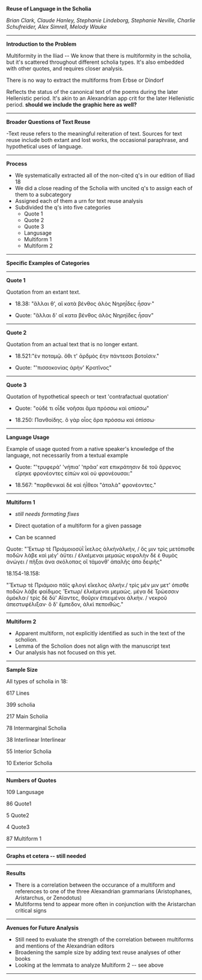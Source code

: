 **Reuse of Language in the Scholia**

*Brian Clark, Claude Hanley, Stephanie Lindeborg, Stephanie Neville, Charlie Schufreider, Alex Simrell, Melody Wauke*

___

**Introduction to the Problem**

Multiformity in the Iliad -- We know that there is multiformity in the scholia, but it's scattered throughout different scholia types.  It's also embedded with other quotes, and requires closer analysis.

There is no way to extract the multiforms from Erbse or Dindorf

Reflects the status of the canonical text of the poems during the later Hellenistic period.  It's akin to an Alexandrian app crit for the later Hellenistic period. **should we include the graphic here as well?**

___

**Broader Questions of Text Reuse**

-Text reuse refers to the meaningful reiteration of text.  Sources for text reuse include both extant and lost works, the occasional paraphrase, and hypothetical uses of language. 
___

**Process**

- We systematically extracted all of the non-cited q's in our edition of Iliad 18
- We did a close reading of the Scholia with uncited q's to assign each of them to a subcategory
- Assigned each of them a urn for text reuse analysis
- Subdivided the q's into five categories
	- Quote 1 
	- Quote 2
	- Quote 3
	- Langusage
	- Multiform 1
	- Multiform 2
___
**Specific Examples of Categories**
___
**Quote 1**

Quotation from an extant text.

- 18.38: "ἄλλαι θ', αἳ κατὰ βένθος ἁλὸς Νηρηΐδες ἦσαν·"

- Quote: "ἄλλαι δ' αἳ κατα βένθος ἁλὸς Νηρηϊδες ἦσαν"

___
**Quote 2**

Quotation from an actual text that is no longer extant.

- 18.521:"ἐν ποταμῷ. ὅθι τ' ᾱρδμὸς ἔην πάντεσσι βοτοῖσιν."

- Quote: "'πισσοκονίας ἀρὴν' Κρατῖνος"
___
**Quote 3**

Quotation of hypothetical speech or text 'contrafactual quotation'

- Quote: "οὐδέ τι οἶδε νοῆσαι ἅμα πρόσσω καὶ οπίσσω"

- 18.250: Πανθοίδης. ὃ γὰρ οἶος ὅρα πρόσσω καὶ ὀπίσσω· 
___
**Language Usage**

Example of usage quoted from a native speaker's knowledge of the language, not necessarily from a textual example

- Quote: "'τρυφερὰ' 'νήπια' 'πρᾶα' κατ επικράτησιν δὲ τοῦ ἄρρενος εἴρηκε φρονέοντες εἰπὼν καὶ οὐ φρονέουσαι:"

- 18.567: "παρθενικαὶ δὲ καὶ ἠΐθεοι "ἀταλὰ" φρονέοντες."

___

**Multiform 1**

- *still needs formating fixes*

- Direct quotation of a multiform for a given passage

- Can be scanned

Quote: "Ἕκτωρ τὲ Πριάμοιοσὺῒ ΐκελος ἀλκὴνἀλκήν, / ὅς μιν τρὶς μετόπισθε ποδῶν λάβε καὶ μέγ' ἀϋτει  / ἐλκέμεναι μεμαώς κεφαλὴν δέ ἑ θυμὸς ἀνώγει / πῆξαι ἀνα σκόλοπας οἳ τάμονθ' ἁπαλῆς ἀπο δειρῆς"

18.154-18.158: 

"Ἕκτωρ τὲ Πριάμοιο πάϊς φλογὶ εἴκελος ἀλκήν./ τρὶς μέν μιν μετ' όπισθε ποδῶν λάβε φαίδιμος Ἕκτωρ/ ἑλκέμεναι μεμαὼς. μέγα δὲ Τρώεσσιν ὁμόκλα·/ τρὶς δὲ δύ' Αἴαντες, θοῦριν ἐπιειμένοι ἀλκὴν. / νεκροῦ ἀπεστυφέλιξαν· ὃ δ' ἔμπεδον, ἀλκὶ πεποιθὼς."


___

**Multiform 2**

- Apparent multiform, not explicitly identified as such in the text of the scholion.  
- Lemma of the Scholion does not align with the manuscript text
- Our analysis has not focused on this yet.
___
**Sample Size**

All types of scholia in 18:

617 Lines

399 scholia

217 Main Scholia

78 Intermarginal Scholia

38 Interlinear Interlinear

55 Interior Scholia

10 Exterior Scholia
___

**Numbers of Quotes**

109 Langusage

86 Quote1

5 Quote2

4 Quote3

87 Multiform 1

___
**Graphs et cetera -- still needed**

___
**Results**

- There is a correlation between the occurance of a multiform and references to one of the three Alexandrian grammarians (Aristophanes, Aristarchus, or Zenodotus)
- Multiforms tend to appear more often in conjunction with the Aristarchan critical signs

___

**Avenues for Future Analysis**

- Still need to evaluate the strength of the correlation between multiforms and mentions of the Alexandrian editors
- Broadening the sample size by adding text reuse analyses of other books
- Looking at the lemmata to analyze Multiform 2 -- see above

___


